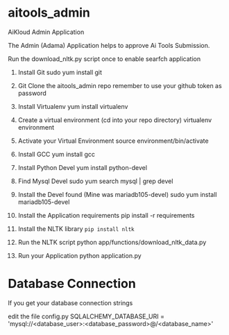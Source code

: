 # aitools_admin
AiKloud Admin Application

The Admin (Adama) Application helps to approve Ai Tools Submission.

Run the download_nltk.py script once to enable searfch application


1. Install Git
sudo yum install git

2. Git Clone the aitools_admin repo
remember to use your github token as password

3. Install Virtualenv
yum install virtualenv

4. Create a virtual environment (cd into your repo directory)
virtualenv environment

5. Activate your Virtual Environment
source environment/bin/activate

6. Install GCC
yum install gcc

7. Install Python Devel
yum install python-devel

8. Find Mysql Devel
sudo yum search mysql | grep devel

9. Install the Devel found (Mine was mariadb105-devel)
sudo yum install mariadb105-devel

10. Install the Application requirements
pip install -r requirements

11. Install the NLTK library
`pip install nltk`

12. Run the NLTK script
python app/functions/download_nltk_data.py

13. Run your Application
python application.py

Database Connection
===================
If you get your database connection strings

edit the file config.py
SQLALCHEMY_DATABASE_URI = 'mysql://<database_user>:<database_password>@<endpoint>/<database_name>'








